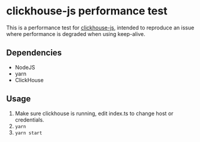 # clickhouse-js performance test

This is a performance test for [clickhouse-js](https://github.com/ClickHouse/clickhouse-js/), intended to reproduce an issue where performance is degraded when using keep-alive. 

## Dependencies
- NodeJS
- yarn
- ClickHouse

## Usage
1. Make sure clickhouse is running, edit index.ts to change host or credentials.
2. `yarn`
3. `yarn start`
